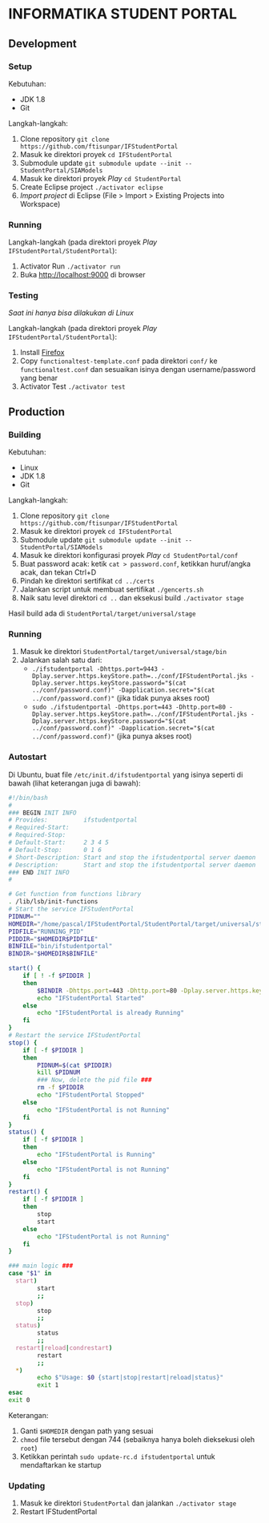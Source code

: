 # INFORMATIKA STUDENT PORTAL

## Development

### Setup

Kebutuhan:

* JDK 1.8
* Git

Langkah-langkah:

1. Clone repository `git clone https://github.com/ftisunpar/IFStudentPortal`
2. Masuk ke direktori proyek `cd IFStudentPortal`
3. Submodule update `git submodule update --init -- StudentPortal/SIAModels`
4. Masuk ke direktori proyek _Play_ `cd StudentPortal`
5. Create Eclipse project `./activator eclipse`
6. _Import project_ di Eclipse (File > Import > Existing Projects into Workspace)

### Running

Langkah-langkah (pada direktori proyek _Play_ `IFStudentPortal/StudentPortal`):

1. Activator Run `./activator run`
2. Buka [http://localhost:9000](http://localhost:9000) di browser

### Testing

_Saat ini hanya bisa dilakukan di Linux_

Langkah-langkah (pada direktori proyek _Play_ `IFStudentPortal/StudentPortal`):

1. Install [Firefox](https://www.mozilla.org/en-US/firefox/new/)
2. Copy `functionaltest-template.conf` pada direktori `conf/` ke `functionaltest.conf` dan sesuaikan isinya dengan username/password yang benar
3. Activator Test `./activator test`

## Production

### Building

Kebutuhan:

* Linux
* JDK 1.8
* Git

Langkah-langkah:

1. Clone repository `git clone https://github.com/ftisunpar/IFStudentPortal`
2. Masuk ke direktori proyek `cd IFStudentPortal`
3. Submodule update `git submodule update --init -- StudentPortal/SIAModels`
4. Masuk ke direktori konfigurasi proyek _Play_ `cd StudentPortal/conf`
5. Buat password acak: ketik `cat > password.conf`, ketikkan huruf/angka acak, dan tekan Ctrl+D
6. Pindah ke direktori sertifikat `cd ../certs`
7. Jalankan script untuk membuat sertifikat `./gencerts.sh`
8. Naik satu level direktori `cd ..` dan eksekusi build `./activator stage`

Hasil build ada di `StudentPortal/target/universal/stage`

### Running

1. Masuk ke direktori `StudentPortal/target/universal/stage/bin`
2. Jalankan salah satu dari:
    * `./ifstudentportal -Dhttps.port=9443 -Dplay.server.https.keyStore.path=../conf/IFStudentPortal.jks -Dplay.server.https.keyStore.password="$(cat ../conf/password.conf)" -Dapplication.secret="$(cat ../conf/password.conf)"` (jika tidak punya akses root)
    * `sudo ./ifstudentportal -Dhttps.port=443 -Dhttp.port=80 -Dplay.server.https.keyStore.path=../conf/IFStudentPortal.jks -Dplay.server.https.keyStore.password="$(cat ../conf/password.conf)" -Dapplication.secret="$(cat ../conf/password.conf)"` (jika punya akses root)

### Autostart

Di Ubuntu, buat file `/etc/init.d/ifstudentportal` yang isinya seperti di bawah (lihat keterangan juga di bawah):

```bash
#!/bin/bash
#
### BEGIN INIT INFO
# Provides:          ifstudentportal
# Required-Start:
# Required-Stop:
# Default-Start:     2 3 4 5
# Default-Stop:      0 1 6
# Short-Description: Start and stop the ifstudentportal server daemon
# Description:       Start and stop the ifstudentportal server daemon
### END INIT INFO
#

# Get function from functions library
. /lib/lsb/init-functions
# Start the service IFStudentPortal
PIDNUM=""
HOMEDIR="/home/pascal/IFStudentPortal/StudentPortal/target/universal/stage/"
PIDFILE="RUNNING_PID"
PIDDIR="$HOMEDIR$PIDFILE"
BINFILE="bin/ifstudentportal"
BINDIR="$HOMEDIR$BINFILE"

start() {
    if [ ! -f $PIDDIR ]
    then
        $BINDIR -Dhttps.port=443 -Dhttp.port=80 -Dplay.server.https.keyStore.path=$HOMEDIR/conf/IFStudentPortal.jks -Dplay.server.https.keyStore.password="$(cat $HOMEDIR/conf/password.conf)" -Dapplication.secret="$(cat $HOMEDIR/conf/password.conf)" &
        echo "IFStudentPortal Started"
    else
        echo "IFStudentPortal is already Running"
    fi
}
# Restart the service IFStudentPortal
stop() {
    if [ -f $PIDDIR ]
    then
        PIDNUM=$(cat $PIDDIR)
        kill $PIDNUM
        ### Now, delete the pid file ###
        rm -f $PIDDIR
        echo "IFStudentPortal Stopped"
    else
        echo "IFStudentPortal is not Running"
    fi
}
status() {
    if [ -f $PIDDIR ]
    then
        echo "IFStudentPortal is Running"
    else
        echo "IFStudentPortal is not Running"
    fi
}
restart() {
    if [ -f $PIDDIR ]
    then 
        stop
        start
    else
        echo "IFStudentPortal is not Running"
    fi
}

### main logic ###
case "$1" in
  start)
        start
        ;;
  stop)
        stop
        ;;
  status)
        status
        ;;
  restart|reload|condrestart)
        restart
        ;;
  *)
        echo $"Usage: $0 {start|stop|restart|reload|status}"
        exit 1
esac
exit 0
```

Keterangan:

1. Ganti `$HOMEDIR` dengan path yang sesuai
2. `chmod` file tersebut dengan 744 (sebaiknya hanya boleh dieksekusi oleh `root`)
3. Ketikkan perintah `sudo update-rc.d ifstudentportal` untuk mendaftarkan ke startup

### Updating

1. Masuk ke direktori `StudentPortal` dan jalankan `./activator stage`
2. Restart IFStudentPortal
